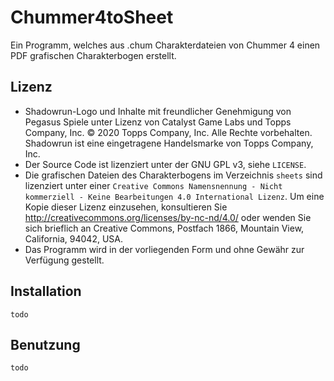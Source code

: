 # Chummer4toSheet
Ein Programm, welches aus .chum Charakterdateien von Chummer 4 einen PDF grafischen Charakterbogen erstellt.

## Lizenz
* Shadowrun-Logo und Inhalte mit freundlicher Genehmigung von Pegasus Spiele unter Lizenz von Catalyst Game Labs und Topps Company, Inc. © 2020 Topps Company, Inc. Alle Rechte vorbehalten. Shadowrun ist eine eingetragene Handelsmarke von Topps Company, Inc.
* Der Source Code ist lizenziert unter der GNU GPL v3, siehe `LICENSE`.
* Die grafischen Dateien des Charakterbogens im Verzeichnis `sheets` sind lizenziert unter einer `Creative Commons Namensnennung - Nicht kommerziell - Keine Bearbeitungen 4.0 International Lizenz`. Um eine Kopie dieser Lizenz einzusehen, konsultieren Sie http://creativecommons.org/licenses/by-nc-nd/4.0/ oder wenden Sie sich brieflich an Creative Commons, Postfach 1866, Mountain View, California, 94042, USA.
* Das Programm wird in der vorliegenden Form und ohne Gewähr zur Verfügung gestellt.

## Installation
`todo`

## Benutzung
`todo`
